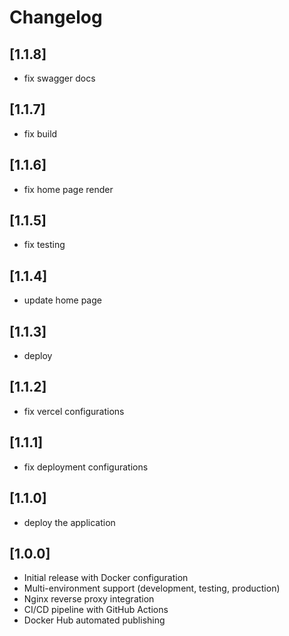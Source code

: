 # Changelog

## [1.1.8]

- fix swagger docs

## [1.1.7]

- fix build

## [1.1.6]

- fix home page render

## [1.1.5]

- fix testing

## [1.1.4]

- update home page

## [1.1.3]

- deploy

## [1.1.2]

- fix vercel configurations

## [1.1.1]

- fix deployment configurations

## [1.1.0]

- deploy the application

## [1.0.0]

- Initial release with Docker configuration
- Multi-environment support (development, testing, production)
- Nginx reverse proxy integration
- CI/CD pipeline with GitHub Actions
- Docker Hub automated publishing
